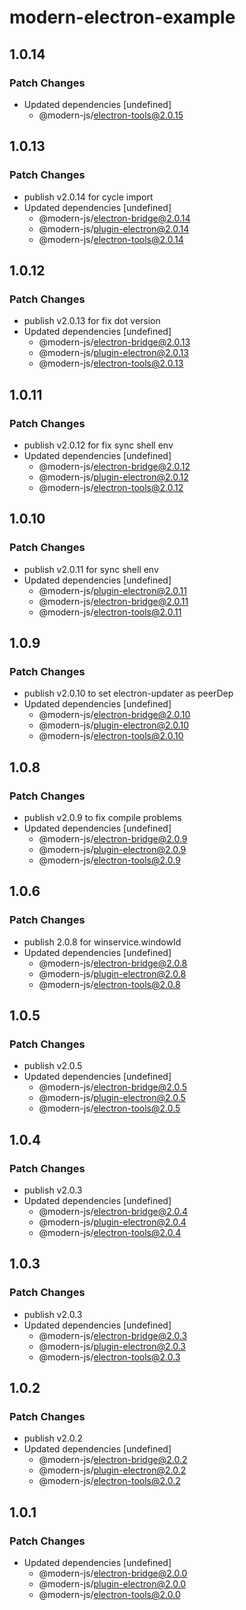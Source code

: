 # modern-electron-example

## 1.0.14

### Patch Changes

- Updated dependencies [undefined]
  - @modern-js/electron-tools@2.0.15

## 1.0.13

### Patch Changes

- publish v2.0.14 for cycle import
- Updated dependencies [undefined]
  - @modern-js/electron-bridge@2.0.14
  - @modern-js/plugin-electron@2.0.14
  - @modern-js/electron-tools@2.0.14

## 1.0.12

### Patch Changes

- publish v2.0.13 for fix dot version
- Updated dependencies [undefined]
  - @modern-js/electron-bridge@2.0.13
  - @modern-js/plugin-electron@2.0.13
  - @modern-js/electron-tools@2.0.13

## 1.0.11

### Patch Changes

- publish v2.0.12 for fix sync shell env
- Updated dependencies [undefined]
  - @modern-js/electron-bridge@2.0.12
  - @modern-js/plugin-electron@2.0.12
  - @modern-js/electron-tools@2.0.12

## 1.0.10

### Patch Changes

- publish v2.0.11 for sync shell env
- Updated dependencies [undefined]
  - @modern-js/plugin-electron@2.0.11
  - @modern-js/electron-bridge@2.0.11
  - @modern-js/electron-tools@2.0.11

## 1.0.9

### Patch Changes

- publish v2.0.10 to set electron-updater as peerDep
- Updated dependencies [undefined]
  - @modern-js/electron-bridge@2.0.10
  - @modern-js/plugin-electron@2.0.10
  - @modern-js/electron-tools@2.0.10

## 1.0.8

### Patch Changes

- publish v2.0.9 to fix compile problems
- Updated dependencies [undefined]
  - @modern-js/electron-bridge@2.0.9
  - @modern-js/plugin-electron@2.0.9
  - @modern-js/electron-tools@2.0.9

## 1.0.6

### Patch Changes

- publish 2.0.8 for winservice.windowId
- Updated dependencies [undefined]
  - @modern-js/electron-bridge@2.0.8
  - @modern-js/plugin-electron@2.0.8
  - @modern-js/electron-tools@2.0.8

## 1.0.5

### Patch Changes

- publish v2.0.5
- Updated dependencies [undefined]
  - @modern-js/electron-bridge@2.0.5
  - @modern-js/plugin-electron@2.0.5
  - @modern-js/electron-tools@2.0.5

## 1.0.4

### Patch Changes

- publish v2.0.3
- Updated dependencies [undefined]
  - @modern-js/electron-bridge@2.0.4
  - @modern-js/plugin-electron@2.0.4
  - @modern-js/electron-tools@2.0.4

## 1.0.3

### Patch Changes

- publish v2.0.3
- Updated dependencies [undefined]
  - @modern-js/electron-bridge@2.0.3
  - @modern-js/plugin-electron@2.0.3
  - @modern-js/electron-tools@2.0.3

## 1.0.2

### Patch Changes

- publish v2.0.2
- Updated dependencies [undefined]
  - @modern-js/electron-bridge@2.0.2
  - @modern-js/plugin-electron@2.0.2
  - @modern-js/electron-tools@2.0.2

## 1.0.1

### Patch Changes

- Updated dependencies [undefined]
  - @modern-js/electron-bridge@2.0.0
  - @modern-js/plugin-electron@2.0.0
  - @modern-js/electron-tools@2.0.0
